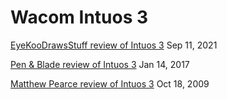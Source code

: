 # Wacom Intuos 3

[EyeKooDrawsStuff review of Intuos 3](https://www.youtube.com/watch?v=oX1olkXab60) Sep 11, 2021

[Pen & Blade review of Intuos 3](https://www.youtube.com/watch?v=yve0umU7ONQ) Jan 14, 2017

[Matthew Pearce review of Intuos 3](https://www.youtube.com/watch?v=O\_tZqMrcprE) Oct 18, 2009
